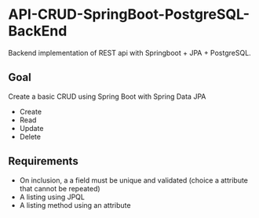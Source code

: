 # API-CRUD-SpringBoot-PostgreSQL-BackEnd
Backend implementation of REST api with Springboot + JPA + PostgreSQL.

<h2>Goal</h2>

Create a basic CRUD using Spring Boot with Spring Data JPA
- Create
- Read
- Update
- Delete

<h2>Requirements</h2>

- On inclusion, a a field must be unique and validated (choice a attribute that cannot be repeated)
- A listing using JPQL
- A listing method using an attribute
